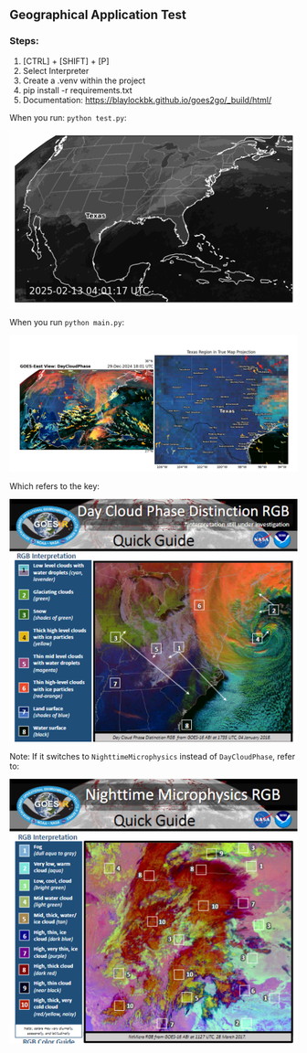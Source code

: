 ## Geographical Application Test

### Steps:
1. [CTRL] + [SHIFT] + [P]
1. Select Interpreter
1. Create a .venv within the project
1. pip install -r requirements.txt
1. Documentation: https://blaylockbk.github.io/goes2go/_build/html/


When you run: `python test.py`:

![GOES Animation](references/GoesAnimationExample.gif)

When you run `python main.py`:

![DayClouds Plot](references/DayCloudPhaseExample.png)

Which refers to the key:

![DayCloudsDictinction](references/DayCloudsDistinction.png)

Note: If it switches to `NighttimeMicrophysics` instead of `DayCloudPhase`, refer to:

![NightCloudsDictinction](references/NightTimeDistinction.png)